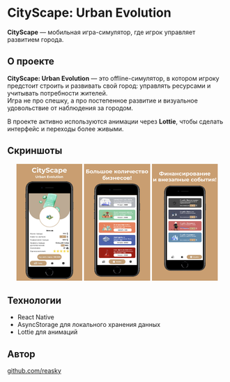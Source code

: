 
# CityScape: Urban Evolution

**CityScape** — мобильная игра-симулятор, где игрок управляет развитием города.  

## О проекте

**CityScape: Urban Evolution** — это offline-симулятор, в котором игроку предстоит строить и развивать свой город: управлять ресурсами и учитывать потребности жителей.  
Игра не про спешку, а про постепенное развитие и визуальное удовольствие от наблюдения за городом.

В проекте активно используются анимации через **Lottie**, чтобы сделать интерфейс и переходы более живыми.

## Скриншоты

<p align="center">
  <img src="https://github.com/reasky/CityTycoon/blob/main/media/main.jpg?raw=true" width="30%" alt="Скриншот 1" />
  <img src="https://github.com/reasky/CityTycoon/blob/main/media/business.jpg?raw=true" width="30%" alt="Скриншот 2" />
  <img src="https://github.com/reasky/CityTycoon/blob/main/media/money.jpg?raw=true" width="30%" alt="Скриншот 3" />
</p>


## Технологии

- React Native  
- AsyncStorage для локального хранения данных  
- Lottie для анимаций  

## Автор

[github.com/reasky](https://github.com/reasky)
